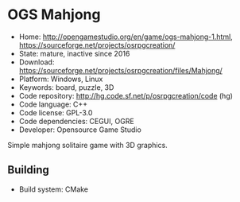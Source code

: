 # OGS Mahjong

- Home: http://opengamestudio.org/en/game/ogs-mahjong-1.html, https://sourceforge.net/projects/osrpgcreation/
- State: mature, inactive since 2016
- Download: https://sourceforge.net/projects/osrpgcreation/files/Mahjong/
- Platform: Windows, Linux
- Keywords: board, puzzle, 3D
- Code repository: http://hg.code.sf.net/p/osrpgcreation/code (hg)
- Code language: C++
- Code license: GPL-3.0
- Code dependencies: CEGUI, OGRE
- Developer: Opensource Game Studio

Simple mahjong solitaire game with 3D graphics.

## Building

- Build system: CMake
